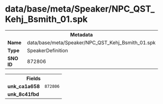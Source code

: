 <h1>data/base/meta/Speaker/NPC_QST_Kehj_Bsmith_01.spk</h1><table><tr><th colspan="100%">Metadata</th></tr><tr><td><b>Name</b></td><td>data/base/meta/Speaker/NPC_QST_Kehj_Bsmith_01.spk</td></tr><tr><td><b>Type</b></td><td>SpeakerDefinition</td></tr><tr><td><b>SNO ID</b></td><td>872806</td></tr></table>

<table><tr><th colspan="100%">Fields</th></tr><tr><td><b>unk_ca1a658</b></td><td><code>872806</code></td></tr><tr><td><b>unk_8c41fbd</b></td><td></td></tr></table>

